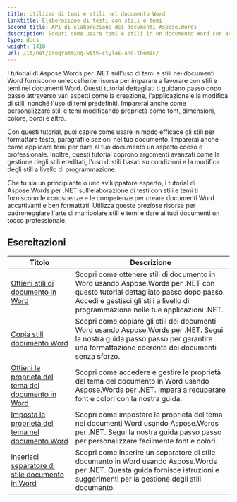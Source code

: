 ```yaml
---
title: Utilizzo di temi e stili nel documento Word
linktitle: Elaborazione di testi con stili e temi
second_title: API di elaborazione dei documenti Aspose.Words
description: Scopri come usare temi e stili in un documento Word con Aspose.Words per .NET. Scopri come creare, applicare e personalizzare stili e temi nei tuoi documenti Word con tutorial passo dopo passo ed esempi di codice C#.
type: docs
weight: 1410
url: /it/net/programming-with-styles-and-themes/
---
```

I tutorial di Aspose.Words per .NET sull'uso di temi e stili nei documenti Word forniscono un'eccellente risorsa per imparare a lavorare con stili e temi nei documenti Word. Questi tutorial dettagliati ti guidano passo dopo passo attraverso vari aspetti come la creazione, l'applicazione e la modifica di stili, nonché l'uso di temi predefiniti. Imparerai anche come personalizzare stili e temi modificando proprietà come font, dimensioni, colore, bordi e altro.

Con questi tutorial, puoi capire come usare in modo efficace gli stili per formattare testo, paragrafi e sezioni nel tuo documento. Imparerai anche come applicare temi per dare al tuo documento un aspetto coeso e professionale. Inoltre, questi tutorial coprono argomenti avanzati come la gestione degli stili ereditati, l'uso di stili basati su condizioni e la modifica degli stili a livello di programmazione.

Che tu sia un principiante o uno sviluppatore esperto, i tutorial di Aspose.Words per .NET sull'elaborazione di testi con stili e temi ti forniscono le conoscenze e le competenze per creare documenti Word accattivanti e ben formattati. Utilizza queste preziose risorse per padroneggiare l'arte di manipolare stili e temi e dare ai tuoi documenti un tocco professionale.

 ## Esercitazioni
| Titolo | Descrizione |
| --- | --- |
| [Ottieni stili di documento in Word](./access-styles/) | Scopri come ottenere stili di documento in Word usando Aspose.Words per .NET con questo tutorial dettagliato passo dopo passo. Accedi e gestisci gli stili a livello di programmazione nelle tue applicazioni .NET. |
| [Copia stili documento Word](./copy-styles/) | Scopri come copiare gli stili dei documenti Word usando Aspose.Words per .NET. Segui la nostra guida passo passo per garantire una formattazione coerente dei documenti senza sforzo. |
| [Ottieni le proprietà del tema del documento in Word](./get-theme-properties/) | Scopri come accedere e gestire le proprietà del tema del documento in Word usando Aspose.Words per .NET. Impara a recuperare font e colori con la nostra guida. |
| [Imposta le proprietà del tema nel documento Word](./set-theme-properties/) | Scopri come impostare le proprietà del tema nei documenti Word usando Aspose.Words per .NET. Segui la nostra guida passo passo per personalizzare facilmente font e colori. |
| [Inserisci separatore di stile documento in Word](./insert-style-separator/) | Scopri come inserire un separatore di stile documento in Word usando Aspose.Words per .NET. Questa guida fornisce istruzioni e suggerimenti per la gestione degli stili documento. |